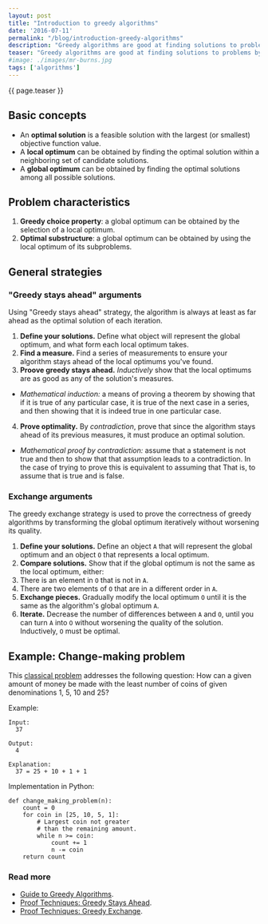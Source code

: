 ```yaml
---
layout: post
title: "Introduction to greedy algorithms"
date: '2016-07-11'
permalink: "/blog/introduction-greedy-algorithms"
description: "Greedy algorithms are good at finding solutions to problems by choosing a consistently optimal solution on each step."
teaser: "Greedy algorithms are good at finding solutions to problems by choosing a consistently optimal solution on each step."
#image: ./images/mr-burns.jpg
tags: ['algorithms']
---
```


{{ page.teaser }}

## Basic concepts

* An **optimal solution** is a feasible solution with the largest (or smallest) objective function value.
* A **local optimum** can be obtained by finding the optimal solution within a neighboring set of candidate solutions.
* A **global optimum** can be obtained by finding the optimal solutions among all possible solutions.

## Problem characteristics

1. **Greedy choice property**: a global optimum can be obtained by the selection of a local optimum.
2. **Optimal substructure**: a global optimum can be obtained by using the local optimum of its subproblems.

## General strategies

### "Greedy stays ahead" arguments

Using "Greedy stays ahead" strategy, the algorithm is always at least as far ahead as the optimal solution of each iteration.

1. **Define your solutions.** Define what object will represent the global optimum, and what form each local optimum takes.
2. **Find a measure.** Find a series of measurements to ensure your algorithm stays ahead of the local optimums you've found.
3. **Proove greedy stays ahead.** _Inductively_ show that the local optimums are as good as any of the solution's measures.

* _Mathematical induction:_ a means of proving a theorem by showing that if it is true of any particular case, it is true of the next case in a series, and then showing that it is indeed true in one particular case.

4. **Prove optimality.** By _contradiction_, prove that since the algorithm stays ahead of its previous measures, it must produce an optimal solution.

* _Mathematical proof by contradiction:_ assume that a statement is not true and then to show that that assumption leads to a contradiction. In the case of trying to prove this is equivalent to assuming that That is, to assume that is true and is false.

### Exchange arguments

The greedy exchange strategy is used to prove the correctness of greedy algorithms by transforming the global optimum iteratively without worsening its quality.

1. **Define your solutions.** Define an object `A` that will represent the global optimum and an object `O` that represents a local optimum.
2. **Compare solutions.** Show that if the global optimum is not the same as the local optimum, either:
3. There is an element in `O` that is not in `A`.
4. There are two elements of `O` that are in a different order in `A`.
5. **Exchange pieces.** Gradually modify the local optimum `O` until it is the same as the algorithm's global optimum `A`.
6. **Iterate.** Decrease the number of differences between `A` and `O`, until you can turn `A` into `O` without worsening the quality of the solution. Inductively, `O` must be optimal.

## Example: Change-making problem

This [classical problem](https://en.wikipedia.org/wiki/Change-making_problem) addresses the following question: How can a given amount of money be made with the least number of coins of given denominations 1, 5, 10 and 25?

Example:

    Input:
      37

    Output:
      4

    Explanation:
      37 = 25 + 10 + 1 + 1

Implementation in Python:

    def change_making_problem(n):
        count = 0
        for coin in [25, 10, 5, 1]:
            # Largest coin not greater
            # than the remaining amount.
            while n >= coin:
                count += 1
                n -= coin
        return count

### Read more

* [Guide to Greedy Algorithms](http://web.stanford.edu/class/archive/cs/cs161/cs161.1138/handouts/120%20Guide%20to%20Greedy%20Algorithms.pdf).
* [Proof Techniques: Greedy Stays Ahead](http://www.cs.cornell.edu/courses/cs482/2004su/handouts/greedy_ahead.pdf).
* [Proof Techniques: Greedy Exchange](http://www.cs.cornell.edu/courses/cs482/2003su/handouts/greedy_exchange.pdf).

